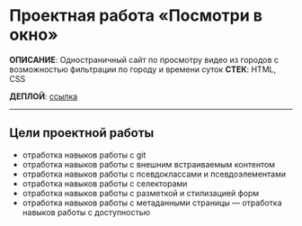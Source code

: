 # Проектная работа «Посмотри в окно»

**ОПИСАНИЕ**: Одностраничный сайт по просмотру видео из городов с возможностью фильтрации по городу и времени суток
**СТЕК**: HTML, CSS

**ДЕПЛОЙ**: [ссылка](https://nigilen.github.io/posmotri_v_okno/)
___


## Цели проектной работы 
- отработка навыков работы с git
- отработка навыков работы с внешним встраиваемым контентом
- отработка навыков работы с псевдоклассами и псевдоэлементами
- отработка навыков работы с селекторами
- отработка навыков работы с разметкой и стилизацией форм
- отработка навыков работы с метаданными страницы
— отработка навыков работы с доступностью
